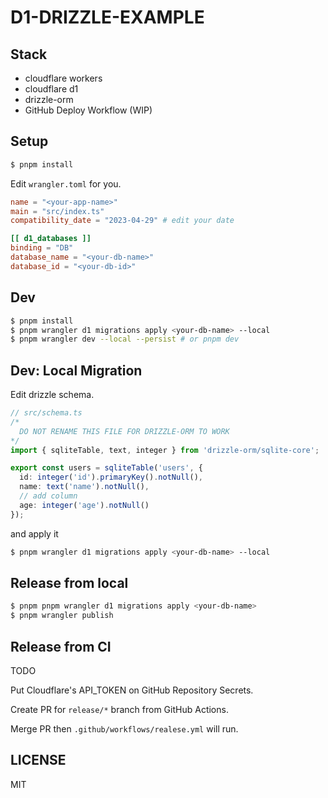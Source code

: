 # D1-DRIZZLE-EXAMPLE

## Stack

- cloudflare workers
- cloudflare d1
- drizzle-orm
- GitHub Deploy Workflow (WIP)

## Setup

```bash
$ pnpm install
```

Edit `wrangler.toml` for you.

```toml
name = "<your-app-name>"
main = "src/index.ts"
compatibility_date = "2023-04-29" # edit your date

[[ d1_databases ]]
binding = "DB"
database_name = "<your-db-name>"
database_id = "<your-db-id>"
```

## Dev

```bash
$ pnpm install
$ pnpm wrangler d1 migrations apply <your-db-name> --local
$ pnpm wrangler dev --local --persist # or pnpm dev
```

## Dev: Local Migration

Edit drizzle schema.

```ts
// src/schema.ts
/*
  DO NOT RENAME THIS FILE FOR DRIZZLE-ORM TO WORK
*/
import { sqliteTable, text, integer } from 'drizzle-orm/sqlite-core';

export const users = sqliteTable('users', {
  id: integer('id').primaryKey().notNull(),
  name: text('name').notNull(),
  // add column
  age: integer('age').notNull()
});
```

and apply it

```bash
$ pnpm wrangler d1 migrations apply <your-db-name> --local
```

## Release from local

```bash
$ pnpm pnpm wrangler d1 migrations apply <your-db-name>
$ pnpm wrangler publish
```

## Release from CI

TODO

Put Cloudflare's API_TOKEN on GitHub Repository Secrets.

Create PR for `release/*` branch from GitHub Actions.

Merge PR then `.github/workflows/realese.yml` will run.

## LICENSE

MIT